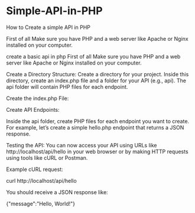 # Simple-API-in-PHP
How to Create a simple API in PHP

First of all Make sure you have PHP and a web server like Apache or Nginx installed on your computer.

create a basic api in php
First of all Make sure you have PHP and a web server like Apache or Nginx installed on your computer.

Create a Directory Structure:
Create a directory for your project. Inside this directory, create an index.php file and a folder for your API (e.g., api). The api folder will contain PHP files for each endpoint.

Create the index.php File:

Create API Endpoints:

Inside the api folder, create PHP files for each endpoint you want to create. For example, let’s create a simple hello.php endpoint that returns a JSON response.

Testing the API:
You can now access your API using URLs like http://localhost/api/hello in your web browser or by making HTTP requests using tools like cURL or Postman.

Example cURL request:

curl http://localhost/api/hello

You should receive a JSON response like:

{"message":"Hello, World!"}
